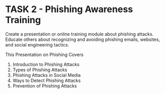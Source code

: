 # TASK 2 - Phishing Awareness Training
Create a presentation or online training module about phishing attacks.<br>
Educate others about recognizing and avoiding phishing emails, websites, and social engineering tactics.



This Presentation on Phishing Covers
1. Introduction to Phishing Attacks
2. Types of Phishing Attacks
3. Phishing Attacks in Social Media
4. Ways to Detect Phishing Attacks
5. Prevention of Phishing Attacks

